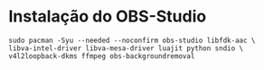 # Instalação do OBS-Studio

```
sudo pacman -Syu --needed --noconfirm obs-studio libfdk-aac \
libva-intel-driver libva-mesa-driver luajit python sndio \
v4l2loopback-dkms ffmpeg obs-backgroundremoval
```

